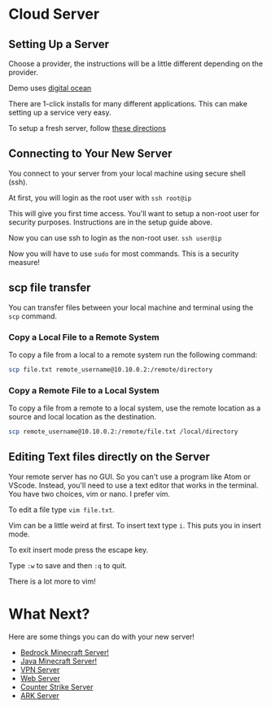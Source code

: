 # Cloud Server

## Setting Up a Server
Choose a provider, the instructions will be a little different depending on the provider.

Demo uses [digital ocean](https://www.digitalocean.com/)

There are 1-click installs for many different applications. This can make setting up a service very easy.
 
To setup a fresh server, follow [these directions](https://www.digitalocean.com/community/tutorials/initial-server-setup-with-ubuntu-20-04)

## Connecting to Your New Server
You connect to your server from your local machine using secure shell (ssh).

At first, you will login as the root user with `ssh root@ip`

This will give you first time access. You'll want to setup a non-root user for security purposes. Instructions are in the setup guide above.

Now you can use ssh to login as the non-root user.
`ssh user@ip`

Now you will have to use `sudo` for most commands. This is a security measure!

## scp file transfer
You can transfer files between your local machine and terminal using the `scp` command.

### Copy a Local File to a Remote System 
To copy a file from a local to a remote system run the following command:

```bash
scp file.txt remote_username@10.10.0.2:/remote/directory
```

### Copy a Remote File to a Local System
To copy a file from a remote to a local system, use the remote location as a source and local location as the destination.

```bash
scp remote_username@10.10.0.2:/remote/file.txt /local/directory
```

## Editing Text files directly on the Server
Your remote server has no GUI. So you can't use a program like Atom or VScode. Instead, you'll need to use a text editor that works in the terminal. You have two choices, vim or nano. I prefer vim.

To edit a file type `vim file.txt`.

Vim can be a little weird at first. To insert text type `i`. This puts you in insert mode.

To exit insert mode press the escape key.

Type `:w` to save and then `:q` to quit.

There is a lot more to vim!

# What Next?
Here are some things you can do with your new server!
- [Bedrock Minecraft Server!](https://www.astralinternet.com/en/tutorial/create-a-minecraft-bedrock-server-on-ubuntu-20-04/)
- [Java Minecraft Server!](https://www.digitalocean.com/community/tutorials/how-to-create-a-minecraft-server-on-ubuntu-20-04)
- [VPN Server](https://www.digitalocean.com/community/tutorials/how-to-create-a-minecraft-server-on-ubuntu-20-04)
- [Web Server](https://www.digitalocean.com/community/tutorials/how-to-install-the-apache-web-server-on-ubuntu-20-04)
- [Counter Strike Server](https://developer.valvesoftware.com/wiki/Counter-Strike:_Global_Offensive_Dedicated_Servers)
- [ARK Server](https://ark.fandom.com/wiki/Dedicated_server_setup)
